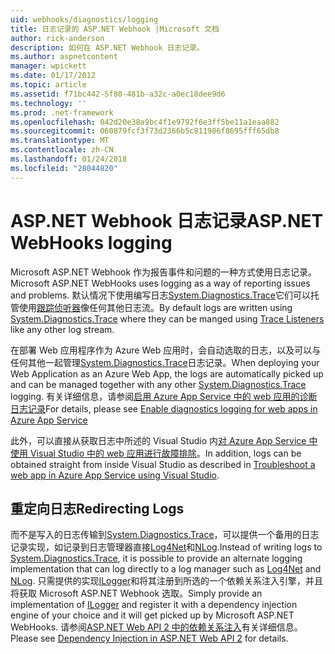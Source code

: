 ```yaml
---
uid: webhooks/diagnostics/logging
title: 日志记录的 ASP.NET Webhook |Microsoft 文档
author: rick-anderson
description: 如何在 ASP.NET Webhook 日志记录。
ms.author: aspnetcontent
manager: wpickett
ms.date: 01/17/2012
ms.topic: article
ms.assetid: f71bc442-5f80-481b-a32c-a0ec18dee9d6
ms.technology: ''
ms.prod: .net-framework
ms.openlocfilehash: 042d20e38a9bc4f1e9792f6e3ff5be11a1eaa882
ms.sourcegitcommit: 060879fcf3f73d2366b5c811986f8695fff65db8
ms.translationtype: MT
ms.contentlocale: zh-CN
ms.lasthandoff: 01/24/2018
ms.locfileid: "28044820"
---
```

# <a name="aspnet-webhooks-logging"></a><span data-ttu-id="f2db7-103">ASP.NET Webhook 日志记录</span><span class="sxs-lookup"><span data-stu-id="f2db7-103">ASP.NET WebHooks logging</span></span>

<span data-ttu-id="f2db7-104">Microsoft ASP.NET Webhook 作为报告事件和问题的一种方式使用日志记录。</span><span class="sxs-lookup"><span data-stu-id="f2db7-104">Microsoft ASP.NET WebHooks uses logging as a way of reporting issues and problems.</span></span> <span data-ttu-id="f2db7-105">默认情况下使用编写日志[System.Diagnostics.Trace](https://msdn.microsoft.com/library/system.diagnostics.trace)它们可以托管使用[跟踪侦听器](https://msdn.microsoft.com/library/system.diagnostics.tracelistener.aspx)像任何其他日志流。</span><span class="sxs-lookup"><span data-stu-id="f2db7-105">By default logs are written using [System.Diagnostics.Trace](https://msdn.microsoft.com/library/system.diagnostics.trace) where they can be manged using [Trace Listeners](https://msdn.microsoft.com/library/system.diagnostics.tracelistener.aspx) like any other log stream.</span></span>

<span data-ttu-id="f2db7-106">在部署 Web 应用程序作为 Azure Web 应用时，会自动选取的日志，以及可以与任何其他一起管理[System.Diagnostics.Trace](https://msdn.microsoft.com/library/system.diagnostics.trace)日志记录。</span><span class="sxs-lookup"><span data-stu-id="f2db7-106">When deploying your Web Application as an Azure Web App, the logs are automatically picked up and can be managed together with any other [System.Diagnostics.Trace](https://msdn.microsoft.com/library/system.diagnostics.trace) logging.</span></span> <span data-ttu-id="f2db7-107">有关详细信息，请参阅[启用 Azure App Service 中的 web 应用的诊断日志记录](https://azure.microsoft.com/documentation/articles/web-sites-enable-diagnostic-log/)</span><span class="sxs-lookup"><span data-stu-id="f2db7-107">For details, please see [Enable diagnostics logging for web apps in Azure App Service](https://azure.microsoft.com/documentation/articles/web-sites-enable-diagnostic-log/)</span></span>

<span data-ttu-id="f2db7-108">此外，可以直接从获取日志中所述的 Visual Studio 内[对 Azure App Service 中使用 Visual Studio 中的 web 应用进行故障排除](https://azure.microsoft.com/documentation/articles/web-sites-dotnet-troubleshoot-visual-studio/#webserverlogs)。</span><span class="sxs-lookup"><span data-stu-id="f2db7-108">In addition, logs can be obtained straight from inside Visual Studio as described in [Troubleshoot a web app in Azure App Service using Visual Studio](https://azure.microsoft.com/documentation/articles/web-sites-dotnet-troubleshoot-visual-studio/#webserverlogs).</span></span>

## <a name="redirecting-logs"></a><span data-ttu-id="f2db7-109">重定向日志</span><span class="sxs-lookup"><span data-stu-id="f2db7-109">Redirecting Logs</span></span>

<span data-ttu-id="f2db7-110">而不是写入的日志传输到[System.Diagnostics.Trace](https://msdn.microsoft.com/library/system.diagnostics.trace)，可以提供一个备用的日志记录实现，如记录到日志管理器直接[Log4Net](http://logging.apache.org/log4net/)和[NLog](http://nlog-project.org/).</span><span class="sxs-lookup"><span data-stu-id="f2db7-110">Instead of writing logs to [System.Diagnostics.Trace](https://msdn.microsoft.com/library/system.diagnostics.trace), it is possible to provide an alternate logging implementation that can log directly to a log manager such as [Log4Net](http://logging.apache.org/log4net/) and [NLog](http://nlog-project.org/).</span></span> <span data-ttu-id="f2db7-111">只需提供的实现[ILogger](https://github.com/aspnet/WebHooks/blob/master/src/Microsoft.AspNet.WebHooks.Common/Diagnostics/ILogger.cs)和将其注册到所选的一个依赖关系注入引擎，并且将获取 Microsoft ASP.NET Webhook 选取。</span><span class="sxs-lookup"><span data-stu-id="f2db7-111">Simply provide an implementation of [ILogger](https://github.com/aspnet/WebHooks/blob/master/src/Microsoft.AspNet.WebHooks.Common/Diagnostics/ILogger.cs) and register it with a dependency injection engine of your choice and it will get picked up by Microsoft ASP.NET WebHooks.</span></span> <span data-ttu-id="f2db7-112">请参阅[ASP.NET Web API 2 中的依赖关系注入](https://www.asp.net/web-api/overview/advanced/dependency-injection)有关详细信息。</span><span class="sxs-lookup"><span data-stu-id="f2db7-112">Please see [Dependency Injection in ASP.NET Web API 2](https://www.asp.net/web-api/overview/advanced/dependency-injection) for details.</span></span>
